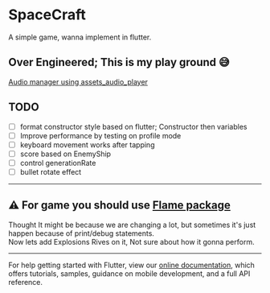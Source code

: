 # SpaceCraft

A simple game, wanna implement in flutter.

## Over Engineered; This is my play ground 😅

[Audio manager using assets_audio_player](https://pub.dev/packages/assets_audio_player/example)

## TODO
- [ ] format constructor style based on flutter; Constructor then variables
- [ ] Improve performance by testing on profile mode
- [ ] keyboard movement works after tapping
- [ ] score based on EnemyShip
- [ ] control generationRate
- [ ] bullet rotate effect

---

## ⚠ For game you should use [Flame package](https://pub.dev/packages/flame)

<!-- ## ⚠ Debugging is Much leggy, avoid debug statements on forEach loop -->

Thought It might be because we are changing a lot, but sometimes it's just happen because of print/debug statements.  
Now lets add Explosions Rives on it, Not sure about how it gonna perform.

---

For help getting started with Flutter, view our
[online documentation](https://flutter.dev/docs), which offers tutorials,
samples, guidance on mobile development, and a full API reference.
